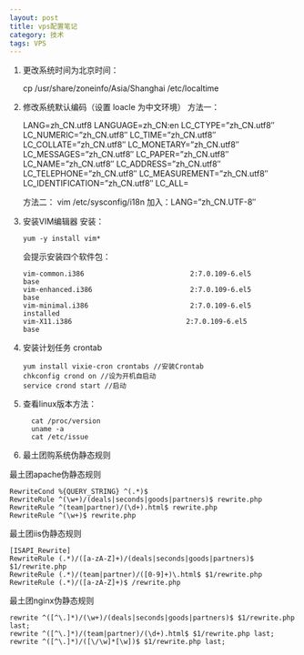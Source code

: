 ```yaml
---
layout: post
title: vps配置笔记
category: 技术
tags: VPS
---
```




 1. 更改系统时间为北京时间：

	cp /usr/share/zoneinfo/Asia/Shanghai /etc/localtime

 2. 修改系统默认编码（设置 loacle 为中文环境）
	方法一：

	LANG=zh_CN.utf8
	LANGUAGE=zh_CN:en
	LC_CTYPE=”zh_CN.utf8″
	LC_NUMERIC=”zh_CN.utf8″
	LC_TIME=”zh_CN.utf8″
	LC_COLLATE=”zh_CN.utf8″
	LC_MONETARY=”zh_CN.utf8″
	LC_MESSAGES=”zh_CN.utf8″
	LC_PAPER=”zh_CN.utf8″
	LC_NAME=”zh_CN.utf8″
	LC_ADDRESS=”zh_CN.utf8″
	LC_TELEPHONE=”zh_CN.utf8″
	LC_MEASUREMENT=”zh_CN.utf8″
	LC_IDENTIFICATION=”zh_CN.utf8″
	LC_ALL=

	方法二：
	vim /etc/sysconfig/i18n
	加入：LANG=”zh_CN.UTF-8″

 3. 安装VIM编辑器
	安装：

		yum -y install vim*

	会提示安装四个软件包：

		vim-common.i386                          2:7.0.109-6.el5              base
		vim-enhanced.i386                        2:7.0.109-6.el5               base
		vim-minimal.i386                         2:7.0.109-6.el5               installed
		vim-X11.i386                            2:7.0.109-6.el5               base

 4. 安装计划任务 crontab

		yum install vixie-cron crontabs //安装Crontab
		chkconfig crond on //设为开机自启动
		service crond start //启动

 5. 查看linux版本方法：

		  cat /proc/version
		  uname -a
		  cat /etc/issue

 6. 最土团购系统伪静态规则

最土团apache伪静态规则

	RewriteCond %{QUERY_STRING} ^(.*)$
	RewriteRule ^(\w+)/(deals|seconds|goods|partners)$ rewrite.php
	RewriteRule ^(team|partner)/(\d+).html$ rewrite.php
	RewriteRule ^(\w+)$ rewrite.php

最土团iis伪静态规则

	[ISAPI_Rewrite]
	RewriteRule (.*)/([a-zA-Z]+)/(deals|seconds|goods|partners)$ $1/rewrite.php
	RewriteRule (.*)/(team|partner)/([0-9]+)\.html$ $1/rewrite.php
	RewriteRule (.*)/([a-zA-Z]+)$ /rewrite.php

最土团nginx伪静态规则

	rewrite ^([^\.]*)/(\w+)/(deals|seconds|goods|partners)$ $1/rewrite.php last;
	rewrite ^([^\.]*)/(team|partner)/(\d+).html$ $1/rewrite.php last;
	rewrite ^([^\.]*)/([\/\w]*[\w])$ $1/rewrite.php last;
